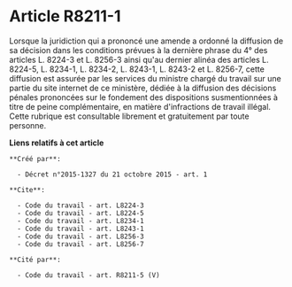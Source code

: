 # Article R8211-1

Lorsque la juridiction qui a prononcé une amende a ordonné la diffusion de sa décision dans les conditions prévues à la
dernière phrase du 4° des articles L. 8224-3 et L. 8256-3 ainsi qu'au dernier alinéa des articles L. 8224-5, L. 8234-1, L.
8234-2, L. 8243-1, L. 8243-2 et L. 8256-7, cette diffusion est assurée par les services du ministre chargé du travail sur une
partie du site internet de ce ministère, dédiée à la diffusion des décisions pénales prononcées sur le fondement des
dispositions susmentionnées à titre de peine complémentaire, en matière d'infractions de travail illégal. Cette rubrique est
consultable librement et gratuitement par toute personne.

**Liens relatifs à cet article**

	**Créé par**:

	  - Décret n°2015-1327 du 21 octobre 2015 - art. 1

	**Cite**:

	  - Code du travail - art. L8224-3
	  - Code du travail - art. L8224-5
	  - Code du travail - art. L8234-1
	  - Code du travail - art. L8243-1
	  - Code du travail - art. L8256-3
	  - Code du travail - art. L8256-7

	**Cité par**:

	  - Code du travail - art. R8211-5 (V)
